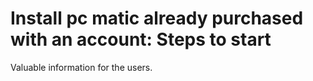 # Install pc matic already purchased with an account: Steps to start

Valuable information for the users.


